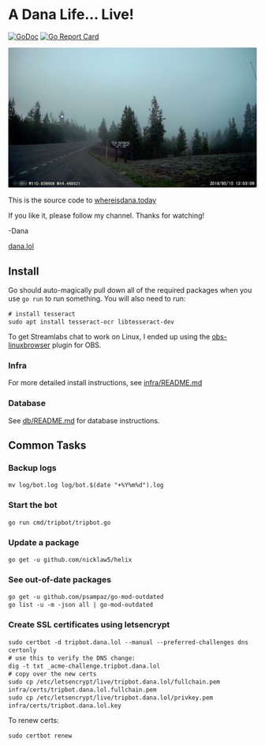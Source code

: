 # A Dana Life... Live!

[![GoDoc](https://godoc.org/github.com/dmerrick/danalol-stream?status.svg)](https://godoc.org/github.com/dmerrick/danalol-stream)
[![Go Report Card](https://goreportcard.com/badge/github.com/dmerrick/danalol-stream)](https://goreportcard.com/report/github.com/dmerrick/danalol-stream)

![](assets/stream-screencap.jpg)

This is the source code to [whereisdana.today](http://whereisdana.today)

If you like it, please follow my channel. Thanks for watching!

-Dana

[dana.lol](https://dana.lol)


## Install

Go should auto-magically pull down all of the required packages when you use `go run` to run something.
You will also need to run:

```
# install tesseract
sudo apt install tesseract-ocr libtesseract-dev
```

To get Streamlabs chat to work on Linux, I ended up using the [obs-linuxbrowser](https://github.com/bazukas/obs-linuxbrowser) plugin for OBS.


### Infra

For more detailed install instructions, see [infra/README.md](infra/README.md)

### Database

See [db/README.md](#) for database instructions.


## Common Tasks

### Backup logs

```
mv log/bot.log log/bot.$(date "+%Y%m%d").log
```

### Start the bot

```
go run cmd/tripbot/tripbot.go
```


### Update a package

```
go get -u github.com/nicklaw5/helix
```

### See out-of-date packages
```
go get -u github.com/psampaz/go-mod-outdated
go list -u -m -json all | go-mod-outdated
```


### Create SSL certificates using letsencrypt
```
sudo certbot -d tripbot.dana.lol --manual --preferred-challenges dns certonly
# use this to verify the DNS change:
dig -t txt _acme-challenge.tripbot.dana.lol
# copy over the new certs
sudo cp /etc/letsencrypt/live/tripbot.dana.lol/fullchain.pem infra/certs/tripbot.dana.lol.fullchain.pem
sudo cp /etc/letsencrypt/live/tripbot.dana.lol/privkey.pem infra/certs/tripbot.dana.lol.key
```

To renew certs:
```
sudo certbot renew
```
